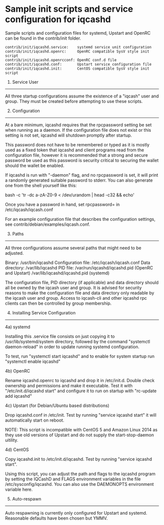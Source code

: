 Sample init scripts and service configuration for iqcashd
==========================================================

Sample scripts and configuration files for systemd, Upstart and OpenRC
can be found in the contrib/init folder.

    contrib/init/iqcashd.service:    systemd service unit configuration
    contrib/init/iqcashd.openrc:     OpenRC compatible SysV style init script
    contrib/init/iqcashd.openrcconf: OpenRC conf.d file
    contrib/init/iqcashd.conf:       Upstart service configuration file
    contrib/init/iqcashd.init:       CentOS compatible SysV style init script

1. Service User
---------------------------------

All three startup configurations assume the existence of a "iqcash" user
and group.  They must be created before attempting to use these scripts.

2. Configuration
---------------------------------

At a bare minimum, iqcashd requires that the rpcpassword setting be set
when running as a daemon.  If the configuration file does not exist or this
setting is not set, iqcashd will shutdown promptly after startup.

This password does not have to be remembered or typed as it is mostly used
as a fixed token that iqcashd and client programs read from the configuration
file, however it is recommended that a strong and secure password be used
as this password is security critical to securing the wallet should the
wallet be enabled.

If iqcashd is run with "-daemon" flag, and no rpcpassword is set, it will
print a randomly generated suitable password to stderr.  You can also
generate one from the shell yourself like this:

bash -c 'tr -dc a-zA-Z0-9 < /dev/urandom | head -c32 && echo'

Once you have a password in hand, set rpcpassword= in /etc/iqcash/iqcash.conf

For an example configuration file that describes the configuration settings,
see contrib/debian/examples/iqcash.conf.

3. Paths
---------------------------------

All three configurations assume several paths that might need to be adjusted.

Binary:              /usr/bin/iqcashd
Configuration file:  /etc/iqcash/iqcash.conf
Data directory:      /var/lib/iqcashd
PID file:            /var/run/iqcashd/iqcashd.pid (OpenRC and Upstart)
                     /var/lib/iqcashd/iqcashd.pid (systemd)

The configuration file, PID directory (if applicable) and data directory
should all be owned by the iqcash user and group.  It is advised for security
reasons to make the configuration file and data directory only readable by the
iqcash user and group.  Access to iqcash-cli and other iqcashd rpc clients
can then be controlled by group membership.

4. Installing Service Configuration
-----------------------------------

4a) systemd

Installing this .service file consists on just copying it to
/usr/lib/systemd/system directory, followed by the command
"systemctl daemon-reload" in order to update running systemd configuration.

To test, run "systemctl start iqcashd" and to enable for system startup run
"systemctl enable iqcashd"

4b) OpenRC

Rename iqcashd.openrc to iqcashd and drop it in /etc/init.d.  Double
check ownership and permissions and make it executable.  Test it with
"/etc/init.d/iqcashd start" and configure it to run on startup with
"rc-update add iqcashd"

4c) Upstart (for Debian/Ubuntu based distributions)

Drop iqcashd.conf in /etc/init.  Test by running "service iqcashd start"
it will automatically start on reboot.

NOTE: This script is incompatible with CentOS 5 and Amazon Linux 2014 as they
use old versions of Upstart and do not supply the start-stop-daemon uitility.

4d) CentOS

Copy iqcashd.init to /etc/init.d/iqcashd. Test by running "service iqcashd start".

Using this script, you can adjust the path and flags to the iqcashd program by
setting the IQCashD and FLAGS environment variables in the file
/etc/sysconfig/iqcashd. You can also use the DAEMONOPTS environment variable here.

5. Auto-respawn
-----------------------------------

Auto respawning is currently only configured for Upstart and systemd.
Reasonable defaults have been chosen but YMMV.
